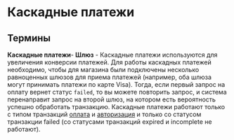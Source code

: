 # Каскадные платежи 
## Термины
**Каскадные платежи**- 
**Шлюз** - 
Каскадные платежи используются для увеличения конверсии платежей.
Для работы каскадных платежей необходимо, чтобы для магазина были подключены несколько равноценных шлюзов для приема платежей (например, оба шлюза могут принимать платежи по карте Visa). Тогда, если первый запрос на оплату вернет статус `failed`, то вы можете повторить запрос, и система перенаправит запрос на второй шлюз, на котором есть вероятность успешно обработать транзакцию.
Каскадные платежи работают только с типом транзакций [оплата](https://doc.begateway.com/ru/integration/card_api/transactions/payment/target="_blank") и [авторизация](https://doc.begateway.com/ru/integration/card_api/transactions/authorization/) и только со статусом транзакции failed (со статусами транзакций expired и incomplete не работают).
